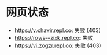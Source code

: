# 网页状态
- https://v.chavir.repl.co: 失败 (403)
- https://rows--zixk.repl.co: 失败
- https://vi.zogzr.repl.co: 失败 (403)
